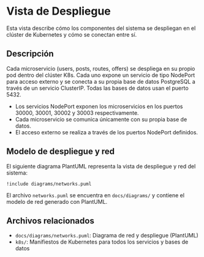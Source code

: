# Vista de Despliegue

Esta vista describe cómo los componentes del sistema se despliegan en el clúster de Kubernetes y cómo se conectan entre sí.

## Descripción

Cada microservicio (users, posts, routes, offers) se despliega en su propio pod dentro del clúster K8s. Cada uno expone un servicio de tipo NodePort para acceso externo y se conecta a su propia base de datos PostgreSQL a través de un servicio ClusterIP. Todas las bases de datos usan el puerto 5432.

- Los servicios NodePort exponen los microservicios en los puertos 30000, 30001, 30002 y 30003 respectivamente.
- Cada microservicio se comunica únicamente con su propia base de datos.
- El acceso externo se realiza a través de los puertos NodePort definidos.

## Modelo de despliegue y red

El siguiente diagrama PlantUML representa la vista de despliegue y red del sistema:

```plantuml
!include diagrams/networks.puml
```

El archivo `networks.puml` se encuentra en `docs/diagrams/` y contiene el modelo de red generado con PlantUML.

## Archivos relacionados
- `docs/diagrams/networks.puml`: Diagrama de red y despliegue (PlantUML)
- `k8s/`: Manifiestos de Kubernetes para todos los servicios y bases de datos
